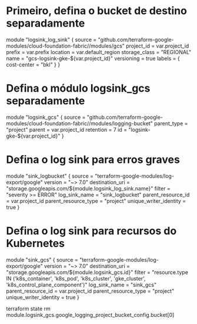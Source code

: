 # Primeiro, defina o bucket de destino separadamente
module "logsink_log_sink" {
  source        = "github.com/terraform-google-modules/cloud-foundation-fabric//modules/gcs"
  project_id    = var.project_id
  prefix        = var.prefix
  location      = var.default_region
  storage_class = "REGIONAL"
  name          = "gcs-logsink-gke-${var.project_id}"
  versioning    = true
  labels        = {
    cost-center = "bkl"
  }
}

# Defina o módulo logsink_gcs separadamente
module "logsink_gcs" {
  source      = "github.com/terraform-google-modules/cloud-foundation-fabric//modules/logging-bucket"
  parent_type = "project"
  parent      = var.project_id
  retention   = 7
  id          = "logsink-gke-${var.project_id}"
}

# Defina o log sink para erros graves
module "sink_logbucket" {
  source                 = "terraform-google-modules/log-export/google"
  version                = "~> 7.0"
  destination_uri        = "storage.googleapis.com/${module.logsink_log_sink.name}"
  filter                 = "severity >= ERROR"
  log_sink_name          = "sink_logbucket"
  parent_resource_id     = var.project_id
  parent_resource_type   = "project"
  unique_writer_identity = true
}

# Defina o log sink para recursos do Kubernetes
module "sink_gcs" {
  source                 = "terraform-google-modules/log-export/google"
  version                = "~> 7.0"
  destination_uri        = "storage.googleapis.com/${module.logsink_gcs.id}"
  filter                 = "resource.type IN ('k8s_container', 'k8s_pod', 'k8s_cluster', 'gke_cluster', 'k8s_control_plane_component')"
  log_sink_name          = "sink_gcs"
  parent_resource_id     = var.project_id
  parent_resource_type   = "project"
  unique_writer_identity = true
}



terraform state rm module.logsink_gcs.google_logging_project_bucket_config.bucket[0]

